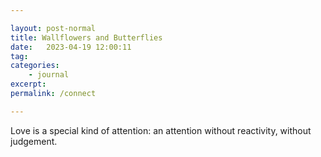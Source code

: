```yaml
---

layout: post-normal
title: Wallflowers and Butterflies
date:   2023-04-19 12:00:11
tag: 
categories: 
    - journal
excerpt: 
permalink: /connect

---
```





Love is a special kind of attention: an attention without reactivity, without judgement. 

